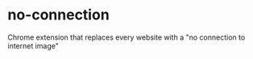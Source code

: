 # no-connection

Chrome extension that replaces every website with a "no connection to internet image"
